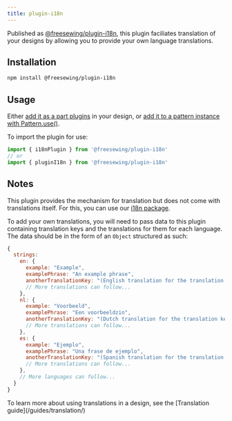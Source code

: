 ```yaml
---
title: plugin-i18n
---
```


Published as [@freesewing/plugin-i18n][1], this plugin faciliates
translation of your designs by allowing you to provide your own
language translations.

## Installation

```sh
npm install @freesewing/plugin-i18n
```

## Usage

Either [add it as a part plugins](/reference/api/part/config/plugins) in your
design, or [add it to a pattern instance with
Pattern.use()](/reference/api/pattern/use).

To import the plugin for use:
```js
import { i18nPlugin } from '@freesewing/plugin-i18n'
// or
import { pluginI18n } from '@freesewing/plugin-i18n'
```

## Notes

This plugin provides the mechanism for translation but does not come with
translations itself.  For this, you can use our [i18n
package](https://www.npmjs.com/package/@freesewing/i18n).

To add your own translations, you will need to pass data to this plugin
containing translation keys and the translations for them for each language.
The data should be in the form of an `Object` structured as such:

```js
{
  strings:
    en: {
      example: "Example",
      examplePhrase: "An example phrase",
      anotherTranslationKey: "(English translation for the translation key)",
      // More translations can follow...
    },
    nl: {
      example: "Voorbeeld",
      examplePhrase: "Een voorbeeldzin",
      anotherTranslationKey: "(Dutch translation for the translation key)",
      // More translations can follow...
    },
    es: {
      example: "Ejemplo",
      examplePhrase: "Una frase de ejemplo",
      anotherTranslationKey: "(Spanish translation for the translation key)",
      // More translations can follow...
    },
    // More languages can follow...
  }
}
```

<Related compact>
To learn more about using translations in a design, see the
[Translation guide](/guides/translation/)
</Related>

[1]: https://www.npmjs.com/package/@freesewing/plugin-i18n
